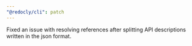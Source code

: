 ```yaml
---
"@redocly/cli": patch
---
```


Fixed an issue with resolving references after splitting API descriptions written in the json format.
